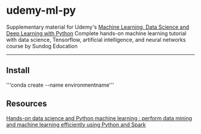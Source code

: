 # udemy-ml-py
Supplementary material for Udemy's [Machine Learning, Data Science and Deep Learning with Python](https://www.udemy.com/course/data-science-and-machine-learning-with-python-hands-on/) Complete hands-on machine learning tutorial with data science, Tensorflow, artificial intelligence, and neural networks course by Sundog Education 

---

## Install

'''conda create --name environmentname'''




## Resources

[Hands-on data science and Python machine learning : perform data mining and machine learning efficiently using Python and Spark](https://cloudflare-ipfs.com/ipfs/bafykbzaceclc22vfedmv6op7rf6vu2oz654v4t23apz4cvhyf4jj2ducmcwhg?filename=Frank%20Kane%20-%20Hands-on%20data%20science%20and%20Python%20machine%20learning%20_%20perform%20data%20mining%20and%20machine%20learning%20efficiently%20using%20Python%20and%20Spark-Packt%20Publishing%20-%20ebooks%20Account%20%282017%29.pdf)